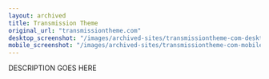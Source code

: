 ```yaml
---
layout: archived
title: Transmission Theme
original_url: "transmissiontheme.com"
desktop_screenshot: "/images/archived-sites/transmissiontheme-com-desktop-20250620.png"
mobile_screenshot: "/images/archived-sites/transmissiontheme-com-mobile-20250620.png"
---
```


DESCRIPTION GOES HERE
